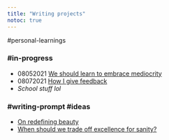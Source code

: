 ```yaml
---
title: "Writing projects"
notoc: true
---
```


#personal-learnings 

### #in-progress 
- 08052021 [We should learn to embrace mediocrity](notes/embrace-mediocrity.md)
- 08072021 [How I give feedback](notes/how-i-give-feedback.md)
- *School stuff lol*

### #writing-prompt #ideas
- [On redefining beauty](notes/projects/writing/redefining-beauty.md)
- [When should we trade off excellence for sanity?](notes/projects/writing/excellence-sanity.md)